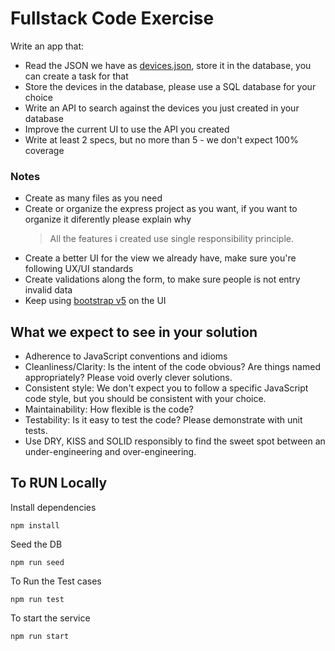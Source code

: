 
# Fullstack Code Exercise

Write an app that:

- Read the JSON we have as [devices.json](devices.json), store it in the database, you can create a task for that
- Store the devices in the database, please use a SQL database for your choice
- Write an API to search against the devices you just created in your database
- Improve the current UI to use the API you created
- Write at least 2 specs, but no more than 5 - we don't expect 100% coverage


### Notes

- Create as many files as you need
- Create or organize the express project as you want, if you want to organize it diferently please explain why
    > All the features i created use single responsibility principle.
- Create a better UI for the view we already have, make sure you're following UX/UI standards
- Create validations along the form, to make sure people is not entry invalid data
- Keep using [bootstrap v5](https://getbootstrap.com/docs/5.0/getting-started/introduction/) on the UI


## What we expect to see in your solution

- Adherence to JavaScript conventions and idioms
- Cleanliness/Clarity: Is the intent of the code obvious? Are things named appropriately? Please void overly clever solutions.
- Consistent style: We don't expect you to follow a specific JavaScript code style, but you should be consistent with your choice.
- Maintainability: How flexible is the code?
- Testability: Is it easy to test the code? Please demonstrate with unit tests.
- Use DRY, KISS and SOLID responsibly to find the sweet spot between an under-engineering and over-engineering.


## To RUN Locally
Install dependencies
```
npm install
````

Seed the DB
```
npm run seed
````

To Run the Test cases
```
npm run test
````

To start the service
```
npm run start
````